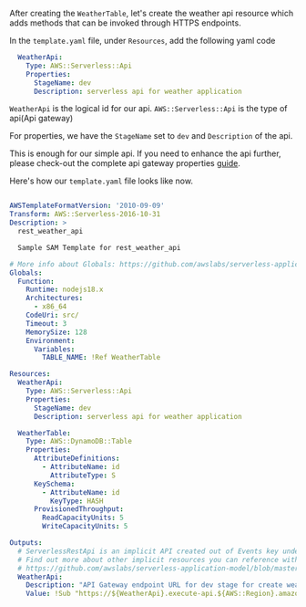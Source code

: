 After creating the `WeatherTable`, let's create the weather api resource
which adds methods that can be invoked through HTTPS endpoints.

In the `template.yaml` file, under `Resources`, add the following yaml code

```yaml
  WeatherApi:
    Type: AWS::Serverless::Api
    Properties:
      StageName: dev
      Description: serverless api for weather application

```
`WeatherApi` is the logical id for our api.
`AWS::Serverless::Api` is the type of api(Api gateway)

For properties, we have the `StageName` set to `dev` and `Description` of the api. 

This is enough for our simple api. If you need to enhance the api further, please 
check-out the complete api gateway properties [guide](https://docs.aws.amazon.com/serverless-application-model/latest/developerguide/sam-resource-api.html).

Here's how our `template.yaml` file looks like now.

```yaml

AWSTemplateFormatVersion: '2010-09-09'
Transform: AWS::Serverless-2016-10-31
Description: >
  rest_weather_api

  Sample SAM Template for rest_weather_api

# More info about Globals: https://github.com/awslabs/serverless-application-model/blob/master/docs/globals.rst
Globals:
  Function:
    Runtime: nodejs18.x
    Architectures:
      - x86_64
    CodeUri: src/
    Timeout: 3
    MemorySize: 128
    Environment:
      Variables:
        TABLE_NAME: !Ref WeatherTable

Resources:
  WeatherApi:
    Type: AWS::Serverless::Api
    Properties:
      StageName: dev
      Description: serverless api for weather application

  WeatherTable:
    Type: AWS::DynamoDB::Table
    Properties:
      AttributeDefinitions:
        - AttributeName: id
          AttributeType: S
      KeySchema:
        - AttributeName: id
          KeyType: HASH
      ProvisionedThroughput:
        ReadCapacityUnits: 5
        WriteCapacityUnits: 5

Outputs:
  # ServerlessRestApi is an implicit API created out of Events key under Serverless::Function
  # Find out more about other implicit resources you can reference within SAM
  # https://github.com/awslabs/serverless-application-model/blob/master/docs/internals/generated_resources.rst#api
  WeatherApi:
    Description: "API Gateway endpoint URL for dev stage for create weather function"
    Value: !Sub "https://${WeatherApi}.execute-api.${AWS::Region}.amazonaws.com/dev/"

```